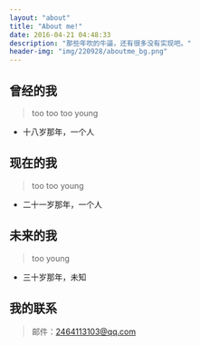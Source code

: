 ```yaml
---
layout: "about"
title: "About me!"
date: 2016-04-21 04:48:33
description: "那些年吹的牛逼，还有很多没有实现吧。"
header-img: "img/220928/aboutme_bg.png"
---
```



## 曾经的我

> too too too young

- 十八岁那年，一个人


## 现在的我

> too too young

- 二十一岁那年，一个人


## 未来的我

> too young

- 三十岁那年，未知

## 我的联系

> 邮件：2464113103@qq.com
